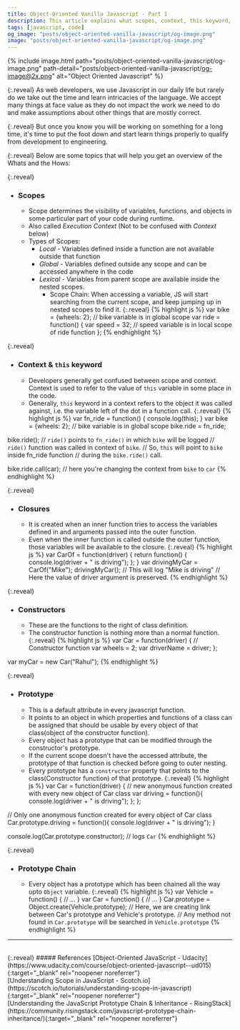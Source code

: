 ```yaml
---
title: Object-Oriented Vanilla Javascript - Part 1
description: This article explains what scopes, context, this keyword, closures, constructors and prototype chains are in vanilla javascript.
tags: [javascript, code]
og_image: "posts/object-oriented-vanilla-javascript/og-image.png"
image: "posts/object-oriented-vanilla-javascript/og-image.png"
---
```


{% include image.html path="posts/object-oriented-vanilla-javascript/og-image.png" path-detail="posts/object-oriented-vanilla-javascript/og-image@2x.png" alt="Object Oriented Javascript" %}

{:.reveal}
As web developers, we use Javascript in our daily life but rarely do we take out the time and learn intricacies of the language. We accept many things at face value as they do not impact the work we need to do and make assumptions about other things that are mostly correct.

{:.reveal}
But once you know you will be working on something for a long time, it's time to put the foot down and start learn things properly to qualify from development to engineering.

{:.reveal}
Below are some topics that will help you get an overview of the Whats and the Hows:

{:.reveal}
* ### Scopes
    - Scope determines the visibility of variables, functions, and objects in some particular part of your code during runtime.
    - Also called _Execution Context_ (Not to be confused with _Context_ below)
    - Types of Scopes:
        + _Local_ - Variables defined inside a function are not available outside that function
        + _Global_ - Variables defined outside any scope and can be accessed anywhere in the code
        + _Lexical_ - Variables from parent scope are available inside the nested scopes.
            * Scope Chain: When accessing a variable, JS will start searching from the current scope, and keep jumping up in nested scopes to find it. 
{:.reveal}
{% highlight js %}
var bike = {wheels: 2}; // bike variable is in global scope
var ride = function() {
    var speed = 32; // speed variable is in local scope of ride function
};
{% endhighlight %}

{:.reveal}
* ### Context & `this` keyword
    - Developers generally get confused between scope and context. Context is used to refer to the value of `this` variable in some place in the code.
    - Generally, `this` keyword in a context refers to the object it was called against, i.e. the variable left of the dot in a function call. 
{:.reveal}
{% highlight js %}
var fn_ride = function() {
    console.log(this);
}
var bike = {wheels: 2}; // bike variable is in global scope
bike.ride = fn_ride;

bike.ride(); // `ride()` points to `fn_ride()` in which `bike` will be logged
// `ride()` function was called in context of `bike`.
// So, `this` will point to `bike` inside fn_ride function
// during the `bike.ride()` call.

bike.ride.call(car); // here you're changing the context from `bike` to `car`
{% endhighlight %}

{:.reveal}
* ### Closures
    - It is created when an inner function tries to access the variables defined in and arguments passed into the outer function.
    - Even when the inner function is called outside the outer function, those variables will be available to the closure.
{:.reveal}
{% highlight js %}
var CarOf = function(driver) {
    return function() {
        console.log(driver + " is driving");
    };
}
var drivingMyCar = CarOf("Mike");
drivingMyCar(); // This will log "Mike is driving"
// Here the value of driver argument is preserved.
{% endhighlight %}

{:.reveal}
* ### Constructors
    - These are the functions to the right of class definition.
    - The constructor function is nothing more than a normal function.
{:.reveal}
{% highlight js %}
var Car = function(driver) { // Constructor function
    var wheels = 2;
    var driverName = driver;
};

var myCar = new Car("Rahul");
{% endhighlight %}

{:.reveal}
* ### Prototype
    - This is a default attribute in every javascript function.
    - It points to an object in which properties and functions of a class can be assigned that should be usable by every object of that class(object of the constructor function).
    - Every object has a prototype that can be modified through the constructor's prototype.
    - If the current scope doesn't have the accessed attribute, the prototype of that function is checked before going to outer nesting.
    - Every prototype has a `constructor` property that points to the class(Constructor function) of that prototype.
{:.reveal}
{% highlight js %}
var Car = function(driver) {
    // new anonymous function created with every new object of Car class
    var driving = function(){
        console.log(driver + " is driving");
    };
};

// Only one anonymous function created for every object of Car class
Car.prototype.driving = function(){
    console.log(driver + " is driving");
}

console.log(Car.prototype.constructor); // logs `Car`
{% endhighlight %}

{:.reveal}
* ### Prototype Chain
    - Every object has a prototype which has been chained all the way upto `Object` variable.
{:.reveal}
{% highlight js %}
var Vehicle = function() {
    // ...
}
var Car = function() {
    // ...
}
Car.prototype = Object.create(Vehicle.prototype);
// Here, we are creating link between Car's prototype and Vehicle's prototype.
// Any method not found in `Car.prototype` will be searched in `Vehicle.prototype`
{% endhighlight %}



---
<br>
{:.reveal}
##### References
[Object-Oriented JavaScript - Udacity](https://www.udacity.com/course/object-oriented-javascript--ud015){:target="_blank" rel="noopener noreferrer"}
<br>
[Understanding Scope in JavaScript - Scotch.io](https://scotch.io/tutorials/understanding-scope-in-javascript){:target="_blank" rel="noopener noreferrer"}
<br>
[Understanding the JavaScript Prototype Chain & Inheritance - RisingStack](https://community.risingstack.com/javascript-prototype-chain-inheritance/){:target="_blank" rel="noopener noreferrer"}